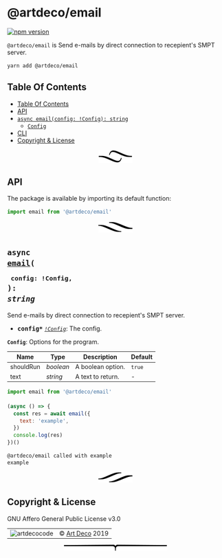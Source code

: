 # @artdeco/email

[![npm version](https://badge.fury.io/js/@artdeco/email.svg)](https://www.npmjs.com/package/@artdeco/email)

`@artdeco/email` is Send e-mails by direct connection to recepient's SMPT server.

```sh
yarn add @artdeco/email
```

## Table Of Contents

- [Table Of Contents](#table-of-contents)
- [API](#api)
- [`async email(config: !Config): string`](#async-mynewpackageconfig-config-string)
  * [`Config`](#type-config)
- [CLI](#cli)
- [Copyright & License](#copyright--license)

<p align="center"><a href="#table-of-contents">
  <img src="/.documentary/section-breaks/0.svg?sanitize=true">
</a></p>

## API

The package is available by importing its default function:

```js
import email from '@artdeco/email'
```

<p align="center"><a href="#table-of-contents">
  <img src="/.documentary/section-breaks/1.svg?sanitize=true">
</a></p>

## <code>async <ins>email</ins>(</code><sub><br/>&nbsp;&nbsp;`config: !Config,`<br/></sub><code>): <i>string</i></code>
Send e-mails by direct connection to recepient's SMPT server.

 - <kbd><strong>config*</strong></kbd> <em><code><a href="#type-config" title="Options for the program.">!Config</a></code></em>: The config.

__<a name="type-config">`Config`</a>__: Options for the program.


|   Name    |       Type       |    Description    | Default |
| --------- | ---------------- | ----------------- | ------- |
| shouldRun | <em>boolean</em> | A boolean option. | `true`  |
| text      | <em>string</em>  | A text to return. | -       |

```js
import email from '@artdeco/email'

(async () => {
  const res = await email({
    text: 'example',
  })
  console.log(res)
})()
```
```
@artdeco/email called with example
example
```

<p align="center"><a href="#table-of-contents">
  <img src="/.documentary/section-breaks/2.svg?sanitize=true">
</a></p>

## Copyright & License

GNU Affero General Public License v3.0

<table>
  <tr>
    <td><img src="https://avatars3.githubusercontent.com/u/38815725?v=4&amp;s=100" alt="artdecocode"></td>
    <td>© <a href="https://www.artd.eco">Art Deco</a> 2019</td>
  </tr>
</table>

<p align="center"><a href="#table-of-contents">
  <img src="/.documentary/section-breaks/-1.svg?sanitize=true">
</a></p>